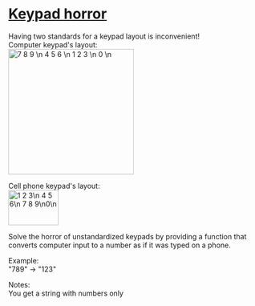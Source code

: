 # [Keypad horror](https://www.codewars.com/kata/keypad-horror "https://www.codewars.com/kata/5572392fee5b0180480001ae")

Having two standards for a keypad layout is inconvenient!  
Computer keypad's layout:  
<img src="https://upload.wikimedia.org/wikipedia/commons/9/99/Numpad.svg" style="width:250px;height:250px" alt="7 8 9 \n 4 5 6 \n 1 2 3 \n 0 \n"/>

Cell phone keypad's layout:  
<img src="https://upload.wikimedia.org/wikipedia/commons/d/dd/Mobile_phone_keyboard.svg" style="width:100px;height:70px" alt="1 2 3\n 4 5 6\n 7 8 9\n0\n"/>

Solve the horror of unstandardized keypads by providing a function that converts computer input to a
number as if it was typed on a phone.

Example:  
"789" -> "123"

Notes:  
You get a string with numbers only